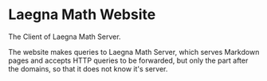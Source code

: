 # Laegna Math Website
The Client of Laegna Math Server.

The website makes queries to Laegna Math Server, which serves Markdown pages and accepts HTTP queries to be forwarded, but only the part after the domains, so that it does not know it's server.
